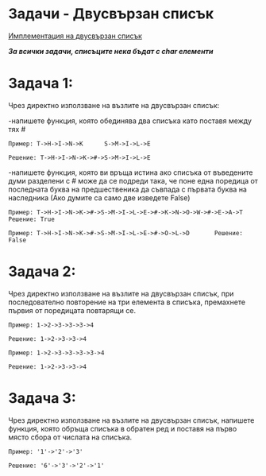 # Задачи - Двусвързан списък

[Имплементация на двусвързан списък](https://github.com/AleksandrinaKovachka/Data-structures-and-algorithms/tree/main/Week02/DLListImplementation)

***За всички задачи, списъците нека бъдат с char елементи***

Задача 1:
=
Чрез директно използване на възлите на двусвързан списък:

-напишете функция, която обединява два списъка като поставя между тях #
```
Пример: T->H->I->N->K      S->M->I->L->E

Решение: T->H->I->N->K->#->S->M->I->L->E
```

-напишете функция, която ви връща истина ако списъка от въведените думи разделени с # може да се подреди така, че поне една поредица от последната буква на предшественика да съвпада с първата буква на наследника (Ако думите са само две изведете False)
```
Пример: T->H->I->N->K->#->S->M->I->L->E->#->K->N->O->W->#->E->A->T     Решение: True

Пример: T->H->I->N->K->#->S->M->I->L->E->#->O->L->D       Решение: False
```

Задача 2:
=
Чрез директно използване на възлите на двусвързан списък, при последователно повторение на три елемента в списъка, премахнете първия от поредицата повтарящи се.

```
Пример: 1->2->3->3->3->4

Решение: 1->2->3->3->4

Пример: 1->2->3->3->3->3->4

Решение: 1->2->3->3->4 
```

Задача 3:
=
Чрез директно използване на възлите на двусвързан списък, напишете функция, която обръща списъка в обратен ред и поставя на първо място сбора от числата на списъка.

```
Пример: '1'->'2'->'3'

Решение: '6'->'3'->'2'->'1'
```

